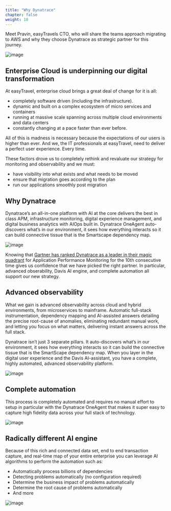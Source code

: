 ```yaml
---
title: "Why Dynatrace"
chapter: false
weight: 10
---
```


Meet Pravin, easyTravels CTO, who will share the teams approach migrating to AWS and why they choose Dynatrace as strategic partner for this journey.

![image](/images/pravin.png)

## Enterprise Cloud is underpinning our digital transformation

At easyTravel, enterprise cloud brings a great deal of change for it is all:

* completely software driven (including the infrastructure).
* dynamic and built on a complex ecosystem of micro services and containers
* running at massive scale spanning across multiple cloud environments and data centers
* constantly changing at a pace faster than ever before.

All of this is madness is necessary because the expectations of our users is higher than ever. And we, the IT professionals at easyTravel, need to deliver a perfect user experience. Every time.

These factors drove us to completely rethink and revaluate our strategy for monitoring and observability and we must:

* have visibility into what exists and what needs to be moved
* ensure that migration goes according to the plan
* run our applications smoothly post migration

## Why Dynatrace

Dynatrace’s an all-in-one platform with AI at the core delivers the best in class APM, infrastructure monitoring, digital experience management, and digital business analytics with AIOps built in. Dynatrace OneAgent auto-discovers what’s in our environment, it sees how everything interacts so it can build connective tissue that is the Smartscape dependency map.

![image](/images/dt-wheel.png)

Knowing that [Gartner has ranked Dynatrace as a leader in their magic quadrant](https://www.dynatrace.com/gartner-magic-quadrant-for-application-performance-monitoring/) for Application Performance Monitoring for the 10th consecutive time gives us confidence that we have picked the right partner. In particular, advanced obserability, Davis AI engine, and complete automation all support our new strategy.

## Advanced observability

What we gain is advanced observability across cloud and hybrid environments, from microservices to mainframe. Automatic full-stack instrumentation, dependency mapping and AI-assisted answers detailing the precise root-cause of anomalies, eliminating redundant manual work, and letting you focus on what matters, delivering instant answers across the full stack.

Dynatrace isn’t just 3 separate pillars. It auto-discovers what’s in our environment, it sees how everything interacts so it can build the connective tissue that is the SmartScape dependency map. When you layer in the digital user experience and the Davis AI-assistant, you have a complete, highly automated, advanced observability platform.

![image](/images/dt-observibility.png)

## Complete automation

This process is completely automated and requires no manual effort to setup in particular with the Dynatrace OneAgent that makes it super easy to capture high fidelity data across your full stack of technology.

![image](/images/dt-how-works.png)

## Radically different AI engine

Because of this rich and connected data set, end to end transaction capture, and real-time map of your entire enterprise you can leverage AI algorithms to perform the automation such as:

* Automatically process billions of dependencies
* Detecting problems automatically (no configuration required)
* Determine the business impact of problems automatically
* Determine the root cause of problems automatically
* And more

![image](/images/dt-brain.png)